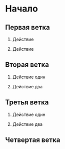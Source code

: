# Начало

## Первая ветка
1. Действие

2. Действие

## Вторая ветка
1. Действие один

2. Действие два

## Третья ветка
1. Действие один

2. Действие два

## Четвертая ветка